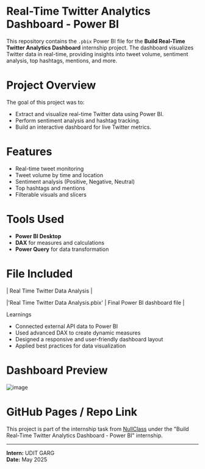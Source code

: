 # Real-Time Twitter Analytics Dashboard - Power BI

This repository contains the `.pbix` Power BI file for the **Build Real-Time Twitter Analytics Dashboard** internship project. The dashboard visualizes Twitter data in real-time, providing insights into tweet volume, sentiment analysis, top hashtags, mentions, and more.

# Project Overview

The goal of this project was to:
- Extract and visualize real-time Twitter data using Power BI.
- Perform sentiment analysis and hashtag tracking.
- Build an interactive dashboard for live Twitter metrics.

# Features

- Real-time tweet monitoring
- Tweet volume by time and location
- Sentiment analysis (Positive, Negative, Neutral)
- Top hashtags and mentions
- Filterable visuals and slicers

# Tools Used

- **Power BI Desktop**
- **DAX** for measures and calculations
- **Power Query** for data transformation

# File Included

| Real Time Twitter Data Analysis | 

|'Real Time Twitter Data Analysis.pbix' | Final Power BI dashboard file |

Learnings

- Connected external API data to Power BI
- Used advanced DAX to create dynamic measures
- Designed a responsive and user-friendly dashboard layout
- Applied best practices for data visualization

# Dashboard Preview
![image](https://github.com/user-attachments/assets/fa47588a-1a3b-46cb-95ec-ff5d66cb5eec)



# GitHub Pages / Repo Link

This project is part of the internship task from [NullClass](https://nullclass.com) under the "Build Real-Time Twitter Analytics Dashboard - Power BI" internship.

---

**Intern:** UDIT GARG  
**Date:** May 2025
